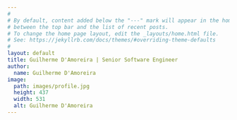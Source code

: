 ```yaml
---
#
# By default, content added below the "---" mark will appear in the home page
# between the top bar and the list of recent posts.
# To change the home page layout, edit the _layouts/home.html file.
# See: https://jekyllrb.com/docs/themes/#overriding-theme-defaults
#
layout: default
title: Guilherme D'Amoreira | Senior Software Engineer
author:
  name: Guilherme D'Amoreira
image: 
  path: images/profile.jpg
  height: 437
  width: 531
  alt: Guilherme D'Amoreira
---
```

